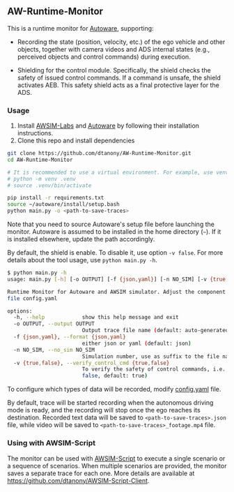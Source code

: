 ## AW-Runtime-Monitor

This is a runtime monitor for [Autoware](https://github.com/dtanony/autoware0412), supporting:
- Recording the state (position, velocity, etc.) of the ego vehicle and other objects, 
together with camera videos and ADS internal states (e.g., perceived objects and control commands) during execution.

- Shielding for the control module. Specifically, the shield checks the safety of issued control commands. 
If a command is unsafe, the shield activates AEB. This safety shield acts as a final protective layer for the ADS.

### Usage
1. Install [AWSIM-Labs](https://github.com/dtanony/AWSIM-Labs) and [Autoware](https://github.com/dtanony/autoware0412) 
by following their installation instructions.
2. Clone this repo and install dependencies
```bash
git clone https://github.com/dtanony/AW-Runtime-Monitor.git
cd AW-Runtime-Monitor

# It is recommended to use a virtual environment. For example, use venv
# python -m venv .venv
# source .venv/bin/activate

pip install -r requirements.txt
source ~/autoware/install/setup.bash
python main.py -o <path-to-save-traces>
```

Note that you need to source Autoware's setup file before launching the monitor.
Autoware is assumed to be installed in the home directory (`~`). 
If it is installed elsewhere, update the path accordingly.

By default, the shield is enable. To disable it, use option `-v false`.
For more details about the tool usage, use `python main.py -h`.

```bash
$ python main.py -h
usage: main.py [-h] [-o OUTPUT] [-f {json,yaml}] [-n NO_SIM] [-v {true,false}]

Runtime Monitor for Autoware and AWSIM simulator. Adjust the component to record data by modifying
file config.yaml

options:
  -h, --help            show this help message and exit
  -o OUTPUT, --output OUTPUT
                        Output trace file name (default: auto-generated with timestamp)
  -f {json,yaml}, --format {json,yaml}
                        either json or yaml (default: json)
  -n NO_SIM, --no_sim NO_SIM
                        Simulation number, use as suffix to the file name (default: 1)
  -v {true,false}, --verify_control_cmd {true,false}
                        To verify the safety of control commands, i.e., enable shielding (true or
                        false, default: true)
```

To configure which types of data will be recorded, modify [config.yaml](config.yaml) file.

By default, trace will be started recording when the autonomous driving mode is ready, and 
the recording will stop once the ego reaches its destination. 
Recorded text data will be saved to `<path-to-save-traces>.json` file, while
video will be saved to `<path-to-save-traces>_footage.mp4` file. 

### Using with AWSIM-Script
The monitor can be used with [AWSIM-Script](https://github.com/dtanony/AWSIM-Script-Client)
to execute a single scenario or a sequence of scenarios. 
When multiple scenarios are provided, the monitor saves a separate trace for each one. 
More details are available at https://github.com/dtanony/AWSIM-Script-Client.

